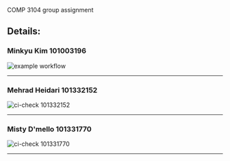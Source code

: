 COMP 3104 group assignment

## Details:
### Minkyu Kim 101003196
![example workflow](https://github.com/multimokia/COMP3104_Group_Assignment/actions/workflows/this-thang-checks-ci.yml/badge.svg)

---
### Mehrad Heidari 101332152
![ci-check 101332152](https://github.com/multimokia/COMP3104_Group_Assignment/actions/workflows/mehrad.yml/badge.svg)

---
### Misty D'mello 101331770
![ci-check 101331770](https://github.com/multimokia/COMP3104_Group_Assignment/actions/workflows/ci-check.yml/badge.svg)

---
